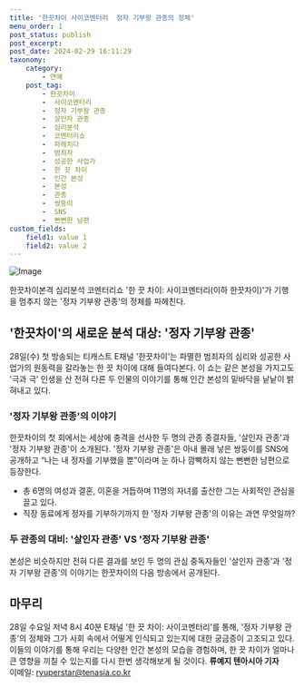 ```yaml
---
title: '한끗차이 사이코멘터리  정자 기부왕 관종의 정체'
menu_order: 1
post_status: publish
post_excerpt: 
post_date: 2024-02-29 16:11:29
taxonomy:
    category:
        - 연예
    post_tag:
        - 한끗차이
        -  사이코멘터리
        -  정자 기부왕 관종
        -  살인자 관종
        -  심리분석
        -  코멘터리쇼
        -  파헤치다
        -  범죄자
        -  성공한 사업가
        -  한 끗 차이
        -  인간 본성
        -  본성
        -  관종
        -  쌍둥이
        -  SNS
        -  뻔뻔한 남편
custom_fields:
    field1: value 1
    field2: value 2
---
```


![Image](https://ssl.pstatic.net/mimgnews/image/312/2024/02/28/0000651218_001_20240228182001379.jpg?type=w540)

한끗차이본격 심리분석 코멘터리쇼 '한 끗 차이: 사이코멘터리(이하 한끗차이)'가 기행을 멈추지 않는 '정자 기부왕 관종'의 정체를 파헤친다.
## '한끗차이'의 새로운 분석 대상: '정자 기부왕 관종'
28일(수) 첫 방송되는 티캐스트 E채널 '한끗차이'는 파멸한 범죄자의 심리와 성공한 사업가의 원동력을 갈라놓는 한 끗 차이에 대해 들여다본다. 이 쇼는 같은 본성을 가지고도 '극과 극' 인생을 산 전혀 다른 두 인물의 이야기를 통해 인간 본성의 밑바닥을 낱낱이 밝혀내고 있다.
### '정자 기부왕 관종'의 이야기
한끗차이의 첫 회에서는 세상에 충격을 선사한 두 명의 관종 종결자들, '살인자 관종'과 '정자 기부왕 관종'이 소개된다. '정자 기부왕 관종'은 아내 몰래 낳은 쌍둥이를 SNS에 공개하고 “나는 내 정자를 기부했을 뿐”이라며 눈 하나 깜빡하지 않는 뻔뻔한 남편으로 등장한다. 
- 총 6명의 여성과 결혼, 이혼을 거듭하며 11명의 자녀를 출산한 그는 사회적인 관심을 끌고 있다.
- 직장 동료에게 정자를 기부하기까지 한 '정자 기부왕 관종'의 이유는 과연 무엇일까?
### 두 관종의 대비: '살인자 관종' VS '정자 기부왕 관종'
본성은 비슷하지만 전혀 다른 결과를 보인 두 명의 관심 중독자들인 '살인자 관종'과 '정자 기부왕 관종'의 이야기는 한끗차이의 다음 방송에서 공개된다. 
## 마무리
28일 수요일 저녁 8시 40분 E채널 '한 끗 차이: 사이코멘터리'를 통해, '정자 기부왕 관종'의 정체와 그가 사회 속에서 어떻게 인식되고 있는지에 대한 궁금증이 고조되고 있다. 이들의 이야기를 통해 우리는 다양한 인간 본성의 모습을 경험하며, 한 끗 차이가 얼마나 큰 영향을 끼칠 수 있는지를 다시 한번 생각해보게 될 것이다. 
**류예지 텐아시아 기자**  
이메일: ryuperstar@tenasia.co.kr
